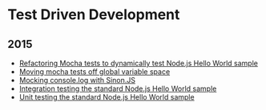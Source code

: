 Test Driven Development
=======================

2015
----
* [Refactoring Mocha tests to dynamically test Node.js Hello World sample](blog/2015/10/refactoring-mocha-tests-to-dynamically-test-nodejs-hello-world-sample.md)
* [Moving mocha tests off global variable space](blog/2015/10/moving-mocha-tests-off-global.md)
* [Mocking console.log with Sinon.JS](blog/2015/10/mocking-consolelog-with-sinonjs.md)
* [Integration testing the standard Node.js Hello World sample](blog/2015/10/integration-testing-nodejs-hello-world.md)
* [Unit testing the standard Node.js Hello World sample](blog/2015/10/unit-testing-nodejs-hello-world.md)
